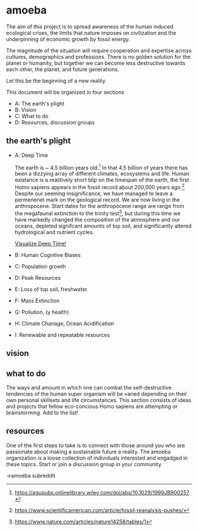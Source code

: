 # amoeba

The aim of this project is to spread awareness of the human induced ecological crises, the limits that nature imposes on civilization and the underpinning of economic growth by fossil energy. 

The magnitude of the situation will require cooperation and expertise across cultures, demographics and professions.  There is no golden solution for the planet or humanity, but together we can become less destructive towards each other, the planet, and future generations.  

Let this be the beginning of a new reality.

This document will be organized in four sections 
* A: The earth's plight
* B: Vision
* C: What to do
* D: Resources, discussion groups

## the earth's plight

- A: Deep Time

  The earth is ~ 4.5 billion years old.[^1]  In that 4.5 billion of years there has been a dizzying array of different climates, ecosystems and life.  Human existance is a realitively short blip on the timespan of the earth, the first Homo sapiens appears in the fossil record about 200,000 years ago.[^2] Despite our seeming insignificance, we have managed to leave a permenenet mark on the geological record.  We are now living in the anthropocene.  Start dates for the anthropocene range are range from the megafaunal extinction to the trinity test[^3], but during this time we have markedly changed the composition of the atmosphere and our oceans, depleted signifcant amounts of top soil, and significantly altered hydrological and nutrient cycles.
  
  [Visualize Deep Time!](http://deeptime.info)
  
- B: Human Cognitive Biases
- C: Population growth
- D: Peak Resources
- E: Loss of top soil, freshwater.
- F: Mass Extinction
- G: Pollution, (y health)
- H: Climate Chanage, Ocean Acidification
- I: Renewable and repeatable resources

## vision

## what to do
The ways and amount in which one can combat the self-destructive tendencies of the human super organism will be varied depending on their own personal skillsets and life circumstances.  This section consists of ideas and projects that fellow eco-concious Homo sapiens are attempting or brainstorming.  Add to the list!

## resources

One of the first steps to take is to connect with those around you who are passionate about making a sustainable future a reality.  The amoeba organization is a loose collection of individuals interested and engadged in these topics.  Start or join a discussion group in your community.  

->amoeba subreddit


[^1]: https://agupubs.onlinelibrary.wiley.com/doi/abs/10.1029/1999JB900257
[^2]: https://www.scientificamerican.com/article/fossil-reanalysis-pushes/
[^3]: https://www.nature.com/articles/nature14258/tables/1



  
  
